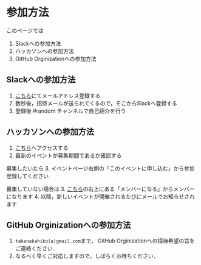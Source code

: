 # 参加方法

このページでは
1. Slackへの参加方法
2. ハッカソンへの参加方法
3. GitHub Orginizationへの参加方法

## Slackへの参加方法

1. [こちら](https://goo.gl/forms/a4jB68TsIT6aVbNq2)にてメールアドレス登録する
2. 数秒後，招待メールが送られてくるので，そこからSlackへ登録する
3. 登録後 #random チャンネルで自己紹介を行う

## ハッカソンへの参加方法

1. [こちら](https://prickathon.connpass.com/)へアクセスする
2. 最新のイベントが募集期間であるか確認する

募集したいたら
3. イベントページ右側の「このイベントに申し込む」から参加登録してください

募集していない場合は
3. [こちら](https://prickathon.connpass.com/)の右上にある「メンバーになる」からメンバーになります
4. 以降，新しいイベントが開催されるたびにメールでお知らせされます

## GitHub Orginizationへの参加方法

1. `takanakahiko(a)gmail.com`まで， GitHub Orginizationへの招待希望の旨をご連絡ください．
2. なるべく早くご対応しますので，しばらくお待ちください．
